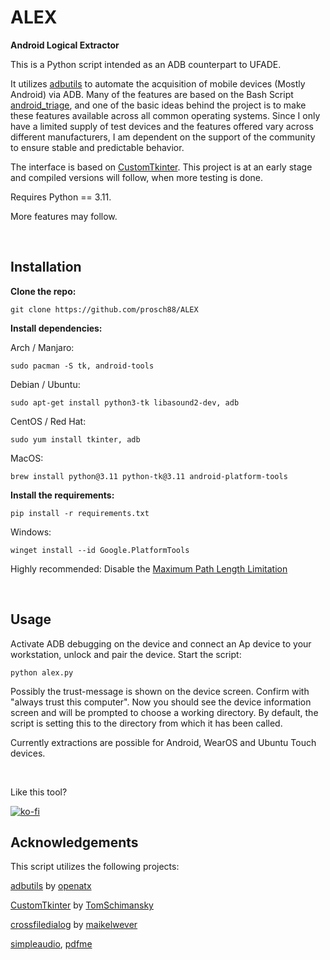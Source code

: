 # ALEX
**Android Logical Extractor**

This is a Python script intended as an ADB counterpart to UFADE.

It utilizes [adbutils](https://github.com/openatx/adbutils) to automate the acquisition of mobile devices (Mostly Android) via ADB.
Many of the features are based on the Bash Script [android_triage](https://github.com/RealityNet/android_triage), and one of the basic ideas behind the project is to make these features available across all common operating systems.
Since I only have a limited supply of test devices and the features offered vary across different manufacturers, I am dependent on the support of the community to ensure stable and predictable behavior.

The interface is based on [CustomTkinter](https://github.com/TomSchimansky/CustomTkinter). This project is at an early stage and compiled versions will follow, when more testing is done.

Requires Python == 3.11.

More features may follow.

<br />

## Installation

**Clone the repo:**
```
git clone https://github.com/prosch88/ALEX
```

**Install dependencies:**

Arch / Manjaro:
```
sudo pacman -S tk, android-tools
```
Debian / Ubuntu:
```
sudo apt-get install python3-tk libasound2-dev, adb
```
CentOS / Red Hat:
```
sudo yum install tkinter, adb
```
MacOS:
```
brew install python@3.11 python-tk@3.11 android-platform-tools
```

**Install the requirements:**
```
pip install -r requirements.txt 
```
Windows:

```
winget install --id Google.PlatformTools
```

Highly recommended: Disable the [Maximum Path Length Limitation](https://learn.microsoft.com/en-us/windows/win32/fileio/maximum-file-path-limitation?tabs=Registry) 

<br />

## Usage

Activate ADB debugging on the device and connect an Ap device to your workstation, unlock and pair the device.
Start the script:
```
python alex.py
```

Possibly the trust-message is shown on the device screen. Confirm with "always trust this computer".
Now you should see the device information screen and will be prompted to choose a working directory.
By default, the script is setting this to the directory from which it has been called.

Currently extractions are possible for Android, WearOS and Ubuntu Touch devices.

<br />

Like this tool? 

[![ko-fi](https://ko-fi.com/img/githubbutton_sm.svg)](https://ko-fi.com/I3I3H646F)

## Acknowledgements

This script utilizes the following projects:

[adbutils](https://github.com/openatx/adbutils) by [openatx](https://github.com/openatx)

[CustomTkinter](https://github.com/TomSchimansky/CustomTkinter) by [TomSchimansky](https://github.com/TomSchimansky) 

[crossfiledialog](https://github.com/maikelwever/crossfiledialog) by [maikelwever](https://github.com/maikelwever)

[simpleaudio](https://github.com/hamiltron/py-simple-audio), [pdfme](https://github.com/aFelipeSP/pdfme)

